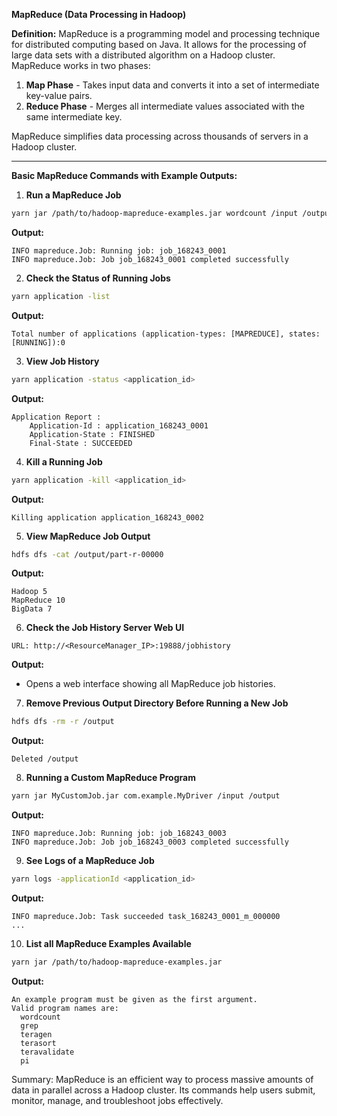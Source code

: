 **MapReduce (Data Processing in Hadoop)**

**Definition:**
MapReduce is a programming model and processing technique for distributed computing based on Java. It allows for the processing of large data sets with a distributed algorithm on a Hadoop cluster. MapReduce works in two phases:

1. **Map Phase** - Takes input data and converts it into a set of intermediate key-value pairs.
2. **Reduce Phase** - Merges all intermediate values associated with the same intermediate key.

MapReduce simplifies data processing across thousands of servers in a Hadoop cluster.

---

**Basic MapReduce Commands with Example Outputs:**

1. **Run a MapReduce Job**
```bash
yarn jar /path/to/hadoop-mapreduce-examples.jar wordcount /input /output
```
**Output:**
```
INFO mapreduce.Job: Running job: job_168243_0001
INFO mapreduce.Job: Job job_168243_0001 completed successfully
```

2. **Check the Status of Running Jobs**
```bash
yarn application -list
```
**Output:**
```
Total number of applications (application-types: [MAPREDUCE], states: [RUNNING]):0
```

3. **View Job History**
```bash
yarn application -status <application_id>
```
**Output:**
```
Application Report :
	Application-Id : application_168243_0001
	Application-State : FINISHED
	Final-State : SUCCEEDED
```

4. **Kill a Running Job**
```bash
yarn application -kill <application_id>
```
**Output:**
```
Killing application application_168243_0002
```

5. **View MapReduce Job Output**
```bash
hdfs dfs -cat /output/part-r-00000
```
**Output:**
```
Hadoop 5
MapReduce 10
BigData 7
```

6. **Check the Job History Server Web UI**
```
URL: http://<ResourceManager_IP>:19888/jobhistory
```
**Output:**
- Opens a web interface showing all MapReduce job histories.

7. **Remove Previous Output Directory Before Running a New Job**
```bash
hdfs dfs -rm -r /output
```
**Output:**
```
Deleted /output
```

8. **Running a Custom MapReduce Program**
```bash
yarn jar MyCustomJob.jar com.example.MyDriver /input /output
```
**Output:**
```
INFO mapreduce.Job: Running job: job_168243_0003
INFO mapreduce.Job: Job job_168243_0003 completed successfully
```

9. **See Logs of a MapReduce Job**
```bash
yarn logs -applicationId <application_id>
```
**Output:**
```
INFO mapreduce.Job: Task succeeded task_168243_0001_m_000000
...
```

10. **List all MapReduce Examples Available**
```bash
yarn jar /path/to/hadoop-mapreduce-examples.jar
```
**Output:**
```
An example program must be given as the first argument.
Valid program names are:
  wordcount
  grep
  teragen
  terasort
  teravalidate
  pi
```
Summary: MapReduce is an efficient way to process massive amounts of data in parallel across a Hadoop cluster. Its commands help users submit, monitor, manage, and troubleshoot jobs effectively.
